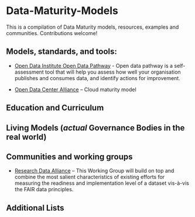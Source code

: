 # Data-Maturity-Models
This is a compilation of Data Maturity models, resources, examples and communities.  Contributions welcome!

<!-- lists-start -->


## Models, standards, and tools:
* [Open Data Institute Open Data Pathway](http://pathway.theodi.org/)  - Open data pathway is a self-assessment tool that will help you assess how well your organisation publishes and consumes data, and identify actions for improvement.

* [Open Data Center Alliance](https://github.com/ODA-Admin/Cloud-Maturity-Model/blob/master/CMM_UsageModel_V3.pdf) – Cloud maturity model



## Education and Curriculum


## Living Models (*actual* Governance Bodies in the real world)


## Communities and working groups
* [Research Data Alliance](https://github.com/RDA-FAIR/FAIR-data-maturity-model-WG/tree/master/v0.01) – This Working Group will build on top and combine the most salient characteristics of existing efforts for measuring the readiness and implementation level of a dataset vis-à-vis the FAIR data principles.


## Additional Lists
